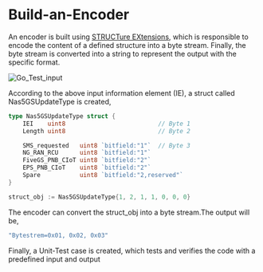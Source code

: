 # Build-an-Encoder
An encoder is built using [STRUCTure EXtensions](https://github.com/campusgeniuspub/structex), which is responsible to encode the content of a
defined structure into a byte stream. Finally, the byte stream is converted into a string to represent the output with the specific format.

![Go_Test_input](https://user-images.githubusercontent.com/96319860/146659490-e23ad086-867b-4b08-8b63-de582c4ab46b.png)


According to the above input information element (IE), a struct called Nas5GSUpdateType is created,
```go
type Nas5GSUpdateType struct {
	IEI    uint8                          // Byte 1      
	Length uint8                          // Byte 2      

	SMS_requested   uint8 `bitfield:"1"`  // Byte 3      
	NG_RAN_RCU      uint8 `bitfield:"1"`          
	FiveGS_PNB_CIoT uint8 `bitfield:"2"`          
	EPS_PNB_CIoT    uint8 `bitfield:"2"`          
	Spare           uint8 `bitfield:"2,reserved"` 
}
```
```go 
struct_obj := Nas5GSUpdateType{1, 2, 1, 1, 0, 0, 0}
```
The encoder can convert the struct_obj  into a byte stream.The output will be,
```go 
"Bytestrem=0x01, 0x02, 0x03"
```

Finally, a Unit-Test case  is created, which tests and verifies the  code with a predefined input and output
